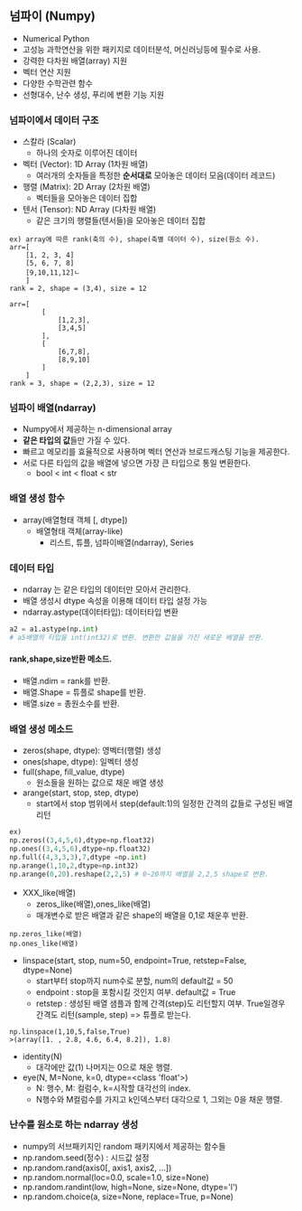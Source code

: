 ## 넘파이 (Numpy) 
- Numerical Python
- 고성능 과학연산을 위한 패키지로 데이터분석, 머신러닝등에  필수로 사용.
- 강력한 다차원 배열(array)  지원
- 벡터 연산 지원
- 다양한 수학관련 함수
- 선형대수, 난수 생성, 푸리에 변환 기능 지원

### 넘파이에서 데이터 구조
- 스칼라 (Scalar)
	- 하나의 숫자로 이루어진 데이터
- 벡터 (Vector): 1D Array (1차원 배열)
	- 여러개의 숫자들을 특정한 **순서대로** 모아놓은 데이터 모음(데이터 레코드)
- 행렬 (Matrix): 2D Array (2차원 배열)
	- 벡터들을 모아놓은 데이터 집합
- 텐서 (Tensor): ND Array (다차원 배열)
	- 같은 크기의 행렬들(텐서들)을 모아놓은 데이터 집합
	
```
ex) array에 따른 rank(축의 수), shape(축별 데이터 수), size(원소 수).
arr=[
	[1, 2, 3, 4]
	[5, 6, 7, 8]
	[9,10,11,12]ㄴ
	]
rank = 2, shape = (3,4), size = 12

arr=[	
		[
			[1,2,3],
			[3,4,5]
		],
		[
			[6,7,8],
			[8,9,10]
		]
	]
rank = 3, shape = (2,2,3), size = 12
```

### 넘파이 배열(ndarray)
- Numpy에서 제공하는 n-dimensional array
- **같은 타입의 값**들만 가질 수 있다.
- 빠르고 메모리를 효율적으로 사용하며 벡터 연산과 브로드캐스팅 기능을 제공한다. 
- 서로 다른 타입의 값을 배열에 넣으면 가장 큰 타입으로 통일 변환한다.
	- bool < int < float < str

### 배열 생성 함수
- array(배열형태 객체 [, dtype])
	- 배열형태 객체(array-like)  
		- 리스트, 튜플, 넘파이배열(ndarray), Series

### 데이터 타입
- ndarray 는 같은 타입의 데이터만 모아서 관리한다.
- 배열 생성시 dtype 속성을 이용해 데이터 타입 설정 가능
- ndarray.astype(데이터타입): 데이터타입 변환
```python
a2 = a1.astype(np.int) 
# a5배열의 타입을 int(int32)로 변환. 변환한 값을을 가진 새로운 배열을 반환.
```
#### rank,shape,size반환 메소드.
- 배열.ndim = rank를 반환.
- 배열.Shape = 튜플로 shape를 반환.
- 배열.size = 총원소수를 반환.

### 배열 생성 메소드
- zeros(shape, dtype): 영벡터(행렬) 생성
- ones(shape, dtype): 일벡터 생성
- full(shape, fill_value, dtype)
	- 원소들을 원하는 값으로 채운 배열 생성
- arange(start, stop, step, dtype) 
	- start에서 stop 범위에서 step(default:1)의 일정한 간격의 값들로 구성된 배열 리턴 
```python
ex)
np.zeros((3,4,5,6),dtype=np.float32)
np.ones((3,4,5,6),dtype=np.float32)
np.full((4,3,3,3),7,dtype =np.int)
np.arange(1,10,2,dtype=np.int32)
np.arange(0,20).reshape(2,2,5) # 0~20까지 배열을 2,2,5 shape로 변환.
```
- XXX_like(배열)
	- zeros_like(배열),ones_like(배열)
	- 매개변수로 받은 배열과 같은 shape의 배열을 0,1로 채운후 반환.
```
np.zeros_like(배열)
np.ones_like(배열)
```
- linspace(start, stop, num=50, endpoint=True, retstep=False, dtype=None)
	- start부터 stop까지 num수로 분할, num의 default값 = 50
	- endpoint : stop을 포함시킬 것인지 여부. default값 = True
	- retstep : 생성된 배열 샘플과 함께 간격(step)도 리턴할지 여부. True일경우 간격도 리턴(sample, step) => 튜플로 받는다.
```
np.linspace(1,10,5,false,True)
>(array([1. , 2.8, 4.6, 6.4, 8.2]), 1.8)
```
- identity(N)
	- 대각에만 값(1) 나머지는 0으로 채운 행렬.
- eye(N, M=None, k=0, dtype=<class 'float'>) 
	- N: 행수, M: 컬럼수, k=시작할 대각선의 index.
	- N행수와 M컬럼수를 가지고 k인덱스부터 대각으로 1, 그외는 0을 채운 행렬.
	
### 난수를 원소로 하는 ndarray 생성
- numpy의 서브패키지인 random 패키지에서 제공하는 함수들
- np.random.seed(정수) : 시드값 설정
- np.random.rand(axis0[, axis1, axis2, ...])
- np.random.normal(loc=0.0, scale=1.0, size=None)
- np.random.randint(low, high=None, size=None, dtype='l')
- np.random.choice(a, size=None, replace=True, p=None)
